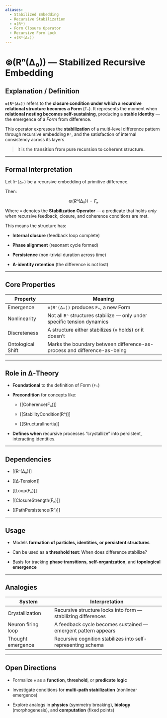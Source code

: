 ```yaml
---
aliases:
  - Stabilized Embedding
  - Recursive Stabilization
  - ⊚(Rⁿ)
  - Form Closure Operator
  - Recursive Form Lock
  - ⊚(Rⁿ(∆₀))
---
```


# ⊚(Rⁿ(∆₀)) — Stabilized Recursive Embedding

## Explanation / Definition

**`⊚(Rⁿ(∆₀))`** refers to the **closure condition under which a recursive relational structure becomes a Form** (`Fₙ`). It represents the moment when **relational nesting becomes self-sustaining**, producing a **stable identity** — the emergence of a *Form* from difference.

This operator expresses the **stabilization** of a multi-level difference pattern through recursive embedding `Rⁿ`, and the satisfaction of internal consistency across its layers.

> It is the **transition from pure recursion to coherent structure.**

---

## Formal Interpretation

Let `Rⁿ(∆₀)` be a recursive embedding of primitive difference.

Then:

```math
⊚(Rⁿ(∆₀)) = Fₙ
````

Where `⊚` denotes the **Stabilization Operator** — a predicate that holds _only when_ recursive feedback, closure, and coherence conditions are met.

This means the structure has:

- **Internal closure** (feedback loop complete)
    
- **Phase alignment** (resonant cycle formed)
    
- **Persistence** (non-trivial duration across time)
    
- **∆-identity retention** (the difference is not lost)
    

---

## Core Properties

|Property|Meaning|
|---|---|
|Emergence|`⊚(Rⁿ(∆₀))` produces `Fₙ`, a new Form|
|Nonlinearity|Not all `Rⁿ` structures stabilize — only under specific tension dynamics|
|Discreteness|A structure either stabilizes (`⊚` holds) or it doesn’t|
|Ontological Shift|Marks the boundary between difference-as-process and difference-as-being|

---

## Role in ∆‑Theory

- **Foundational** to the definition of Form (`Fₙ`)
    
- **Precondition** for concepts like:
    
    - [[Coherence(Fₙ)]]
        
    - [[StabilityCondition(Rⁿ)]]
        
    - [[StructuralInertia]]
        
- **Defines when** recursive processes “crystallize” into persistent, interacting identities.
    

---

## Dependencies

- [[Rⁿ(∆₀)]]
    
- [[∆‑Tension]]
    
- [[Loop(Fₙ)]]
    
- [[ClosureStrength(Fₙ)]]
    
- [[PathPersistence(Rⁿ)]]
    

---

## Usage

- Models **formation of particles, identities, or persistent structures**
    
- Can be used as a **threshold test**: When does difference stabilize?
    
- Basis for tracking **phase transitions**, **self-organization**, and **topological emergence**
    

---

## Analogies

|System|Interpretation|
|---|---|
|Crystallization|Recursive structure locks into form — stabilizing differences|
|Neuron firing loop|A feedback cycle becomes sustained — emergent pattern appears|
|Thought emergence|Recursive cognition stabilizes into self-representing schema|

---

## Open Directions

- Formalize `⊚` as a **function**, **threshold**, or **predicate logic**
    
- Investigate conditions for **multi-path stabilization** (nonlinear emergence)
    
- Explore analogs in **physics** (symmetry breaking), **biology** (morphogenesis), and **computation** (fixed points)
